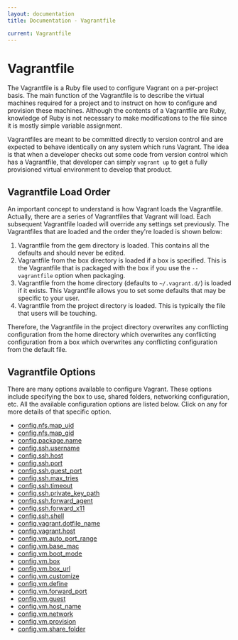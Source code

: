 ```yaml
---
layout: documentation
title: Documentation - Vagrantfile

current: Vagrantfile
---
```

# Vagrantfile

The Vagrantfile is a Ruby file used to configure Vagrant on a per-project basis.
The main function of the Vagrantfile is to describe the virtual machines required
for a project and to instruct on how to configure and provision these machines. Although
the contents of a Vagrantfile are Ruby, knowledge of Ruby is not necessary to make
modifications to the file since it is mostly simple variable assignment.

Vagrantfiles are meant to be committed directly to version control and are expected
to behave identically on any system which runs Vagrant. The idea is that when a
developer checks out some code from version control which has a Vagrantfile, that
developer can simply `vagrant up` to get a fully provisioned virtual environment
to develop that product.

## Vagrantfile Load Order

An important concept to understand is how Vagrant loads the Vagrantfile. Actually,
there are a series of Vagrantfiles that Vagrant will load. Each subsequent Vagrantfile
loaded will override any settings set previously. The Vagrantfiles that are loaded
and the order they're loaded is shown below:

1. Vagrantfile from the gem directory is loaded. This contains all the defaults
  and should never be edited.
1. Vagrantfile from the box directory is loaded if a box is specified. This is the
   Vagrantfile that is packaged with the box if you use the `--vagrantfile` option
   when packaging.
1. Vagrantfile from the home directory (defaults to `~/.vagrant.d/`) is loaded if it exists.
   This Vagrantfile allows you to set some defaults that may be specific to your
   user.
1. Vagrantfile from the project directory is loaded. This is typically the
   file that users will be touching.

Therefore, the Vagrantfile in the project directory overwrites any conflicting
configuration from the home directory which overwrites any conflicting configuration
from a box which overwrites any conflicting configuration from the default file.

## Vagrantfile Options

There are many options available to configure Vagrant. These options include specifying
the box to use, shared folders, networking configuration, etc. All the available
configuration options are listed below. Click on any for more details of that specific
option.

<ul class="nav nav-tabs nav-stacked">
	<li><a href="/v1/docs/config/nfs/map_uid.html">config.nfs.map_uid</a></li>
	<li><a href="/v1/docs/config/nfs/map_gid.html">config.nfs.map_gid</a></li>
	<li><a href="/v1/docs/config/package/name.html">config.package.name</a></li>
	<li><a href="/v1/docs/config/ssh/username.html">config.ssh.username</a></li>
	<li><a href="/v1/docs/config/ssh/host.html">config.ssh.host</a></li>
	<li><a href="/v1/docs/config/ssh/port.html">config.ssh.port</a></li>
	<li><a href="/v1/docs/config/ssh/guest_port.html">config.ssh.guest_port</a></li>
	<li><a href="/v1/docs/config/ssh/max_tries.html">config.ssh.max_tries</a></li>
	<li><a href="/v1/docs/config/ssh/timeout.html">config.ssh.timeout</a></li>
	<li><a href="/v1/docs/config/ssh/private_key_path.html">config.ssh.private_key_path</a></li>
	<li><a href="/v1/docs/config/ssh/forward_agent.html">config.ssh.forward_agent</a></li>
	<li><a href="/v1/docs/config/ssh/forward_x11.html">config.ssh.forward_x11</a></li>
	<li><a href="/v1/docs/config/ssh/shell.html">config.ssh.shell</a></li>
	<li><a href="/v1/docs/config/vagrant/dotfile_name.html">config.vagrant.dotfile_name</a></li>
	<li><a href="/v1/docs/config/vagrant/host.html">config.vagrant.host</a></li>
	<li><a href="/v1/docs/config/vm/auto_port_range.html">config.vm.auto_port_range</a></li>
	<li><a href="/v1/docs/config/vm/base_mac.html">config.vm.base_mac</a></li>
	<li><a href="/v1/docs/config/vm/boot_mode.html">config.vm.boot_mode</a></li>
	<li><a href="/v1/docs/config/vm/box.html">config.vm.box</a></li>
	<li><a href="/v1/docs/config/vm/box_url.html">config.vm.box_url</a></li>
	<li><a href="/v1/docs/config/vm/customize.html">config.vm.customize</a></li>
	<li><a href="/v1/docs/config/vm/define.html">config.vm.define</a></li>
	<li><a href="/v1/docs/config/vm/forward_port.html">config.vm.forward_port</a></li>
	<li><a href="/v1/docs/config/vm/guest.html">config.vm.guest</a></li>
	<li><a href="/v1/docs/config/vm/host_name.html">config.vm.host_name</a></li>
	<li><a href="/v1/docs/config/vm/network.html">config.vm.network</a></li>
	<li><a href="/v1/docs/config/vm/provision.html">config.vm.provision</a></li>
	<li><a href="/v1/docs/config/vm/share_folder.html">config.vm.share_folder</a></li>
</ul>
